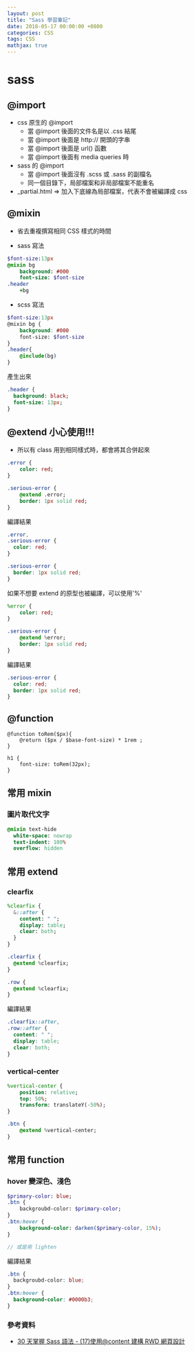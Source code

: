 ```yaml
---
layout: post
title: "Sass 學習筆記"
date: 2018-05-17 00:00:00 +0800
categories: CSS
tags: CSS
mathjax: true
---
```


# sass

## @import

- css 原生的 @import
  - 當 @import 後面的文件名是以 .css 結尾
  - 當 @import 後面是 http:// 開頭的字串
  - 當 @import 後面是 url() 函數
  - 當 @import 後面有 media queries 時
- sass 的 @import
  - 當 @import 後面沒有 .scss 或 .sass 的副檔名
  - 同一個目錄下，局部檔案和非局部檔案不能重名
- \_partial.html => 加入下底線為局部檔案，代表不會被編譯成 css

## @mixin

- 省去重複撰寫相同 CSS 樣式的時間

- sass 寫法

```sass
$font-size:13px
@mixin bg
	background: #000
	font-size: $font-size
.header
	+bg
```

- scss 寫法

```scss
$font-size:13px
@mixin bg {
	background: #000
	font-size: $font-size
}
.header{
	@include(bg)
}
```

產生出來

```sass
.header {
  background: black;
  font-size: 13px;
}
```

## @extend 小心使用!!!

- 所以有 class 用到相同樣式時，都會將其合併起來

```sass
.error {
    color: red;
}

.serious-error {
    @extend .error;
    border: 1px solid red;
}
```

編譯結果

```css
.error,
.serious-error {
  color: red;
}

.serious-error {
  border: 1px solid red;
}
```

如果不想要 extend 的原型也被編譯，可以使用'%'

```sass
%error {
    color: red;
}

.serious-error {
    @extend %error;
    border: 1px solid red;
}
```

編譯結果

```css
.serious-error {
  color: red;
  border: 1px solid red;
}
```

## @function

```
@function toRem($px){
    @return ($px / $base-font-size) * 1rem ;
}

h1 {
    font-size: toRem(32px);
}

```

## 常用 mixin

### 圖片取代文字

```sass
@mixin text-hide
  white-space: nowrap
  text-indent: 100%
  overflow: hidden
```

## 常用 extend

### clearfix

```sass
%clearfix {
  &::after {
    content: " ";
    display: table;
    clear: both;
  }
}

.clearfix {
  @extend %clearfix;
}

.row {
  @extend %clearfix;
}

```

編譯結果

```css
.clearfix::after,
.row::after {
  content: " ";
  display: table;
  clear: both;
}
```

### vertical-center

```sass
%vertical-center {
    position: relative;
    top: 50%;
    transform: translateY(-50%);
}

.btn {
    @extend %vertical-center;
}
```

## 常用 function

### hover 變深色、淺色

```sass
$primary-color: blue;
.btn {
    backgroubd-color: $primary-color;
}
.btn:hover {
    background-color: darken($primary-color, 15%);
}

// 或是用 lighten
```

編譯結果

```css
.btn {
  backgroubd-color: blue;
}
.btn:hover {
  background-color: #0000b3;
}
```

### 參考資料

- [30 天掌握 Sass 語法 - (17)使用@content 建構 RWD 網頁設計](https://ithelp.ithome.com.tw/articles/10132313)
